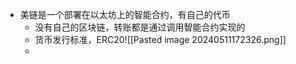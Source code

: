 - 美链是一个部署在以太坊上的智能合约，有自己的代币
	- 没有自己的区块链，转账都是通过调用智能合约实现的
	- 货币发行标准，ERC20![[Pasted image 20240511172326.png]]
	- 